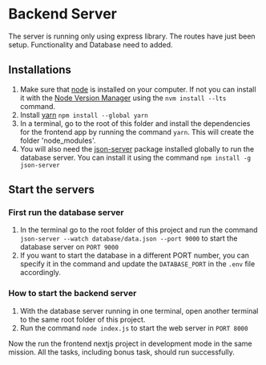 # Backend Server 

The server is running only using express library. The routes have just been setup. Functionality and Database need to added. 
## Installations

1. Make sure that [node](https://nodejs.org/en) is installed on your computer. If not you can install it with the [Node Version Manager](https://github.com/nvm-sh/nvm?tab=readme-ov-file#long-term-support) using the `nvm install --lts` command.
2. Install [yarn](https://yarnpkg.com/) `npm install --global yarn`
3. In a terminal, go to the root of this folder and install the dependencies for the frontend app by running the command `yarn`. This will create the folder 'node_modules'.
4. You will also need the [json-server](https://www.npmjs.com/package/json-server) package installed globally to run the database server. You can install it using the command `npm install -g json-server` 

## Start the servers

### First run the database server
1. In the terminal go to the root folder of this project and run the command `json-server --watch database/data.json --port 9000` to start the database server on `PORT 9000`
2. If you want to start the database in a different PORT number, you can specify it in the command and update the `DATABASE_PORT` in the `.env` file accordingly.
### How to start the backend server
1. With the database server running in one terminal, open another terminal to the same root folder of this project.
2. Run the command `node index.js` to start the web server in `PORT 8000`

Now the run the frontend nextjs project in development mode in the same mission. All the tasks, including bonus task, should run successfully.